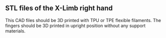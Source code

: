 ## STL files of the X-Limb right hand
This CAD files should be 3D printed with TPU or TPE flexible filaments. The fingers should be 3D printed in upright position without any support materials.
